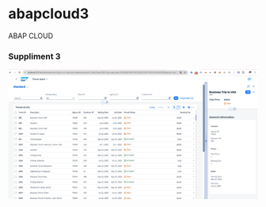 # abapcloud3

ABAP CLOUD

### Suppliment 3
![Evidence image](images/Screenshot_2025-01-16_151611.png)
